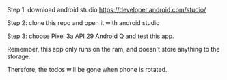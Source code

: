 Step 1: download android studio https://developer.android.com/studio/


Step 2: clone this repo and open it with android studio


Step 3: choose Pixel 3a API 29 Android Q and test this app. 


Remember, this app only runs on the ram, and doesn't store anything to the storage. 

Therefore, the todos will be gone when phone is rotated.
